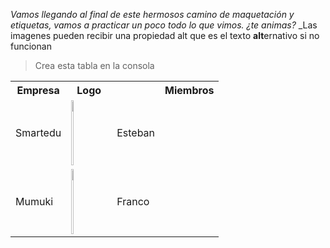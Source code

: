 _Vamos llegando al final de este hermosos camino de maquetación y etiquetas, vamos a practicar un poco todo lo que vimos. ¿te animas?_
_Las imagenes pueden recibir una propiedad alt que es el texto **alt**ernativo si no funcionan
>Crea esta tabla en la consola

<table>
<tr><tr><th>Empresa</th><th>Logo<th><th>Miembros</th></tr>
<tr><td>Smartedu</td><td><img src=/logo-smartedu.png width="20%" height="20%" alt="error"></td><td>Esteban</td></tr><tr><td>Mumuki</td><td><img src=/logo-alt-large.png width="20%" height="20%" alt="error"><td>Franco</td></tr></table>